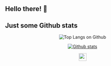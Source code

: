 ## Hello there! 👋

<!--
**Showcasing some of my simple web game projects, as I get into web development!**

<a href="https://mtc-20.github.io/Tetris_js/"><img src="https://github.com/mtc-20/Tetris_js/blob/master/images/screenMobile.png" height=180></a>
<a href="https://mtc-20.github.io/Quiz_App/"><img src="http://free.pagepeeker.com/v2/thumbs.php?size=x&url=https%3A%2F%2Fmtc-20.github.io%2FQuiz_App" height=180></a>
<a href="https://parrot-web-app.herokuapp.com/"><img src="http://free.pagepeeker.com/v2/thumbs.php?size=x&url=https%3A%2F%2Fparrot-web-app.herokuapp.com" height=180></a> <sup>**</sup>
<a href="https://netlify--visionary-granita-18cdc8.netlify.app/"><img src="http://free.pagepeeker.com/v2/thumbs.php?size=x&url=https%3A%2F%2Fnetlify--visionary-granita-18cdc8.netlify.app" height=180></a>

** This isn't a game, just a pre-trained object detection model with text-to-speech capabilities.


These days it's a bit of this, a bit of that...

*A bit of what???* <details>
  - [React-native](https://github.com/mtc-20/Whack-a-Mole_react)
  - **Game development** <details>
    - **GD50 on [edx](https://courses.edx.org/courses/course-v1:HarvardX+CS50G+Games/course/)**
    - **Game Development for Modern Platforms on [Coursera](https://www.coursera.org/learn/gamedev-platforms/home/welcome)** </details>
</details>


🌱 I’m currently learning: 
- **Introduction to Autonmous driving on Coursera**
- **Deep Learning** <details>
  - **Convolutional Neural Networks on [Coursera](https://www.coursera.org/learn/convolutional-neural-networks/home/welcome)**
  - ~~**Neural Networks from [Coursera](https://www.coursera.org/learn/neural-networks-deep-learning/home/welcome)**~~
  
- Languages: **Javascript, C++, React, Java**

-->
<!--💬 Ask me about **Python, ROS, OpenCV**-->

<!-- 👯 I’m looking to collaborate on
- Augmented Reality projects
-  -->

## Just some Github stats

<p align="center">
  <img src="https://github-readme-stats.vercel.app/api/top-langs/?username=mtc-20&layout=compact&theme=radical&include_all_commits=true&size_weight=0.5&count_weight=0.5" alt="Top Langs on Github">
</p>


<p align="center">
  <a href="https://github-readme-stats.vercel.app"><img src="https://github-readme-stats.vercel.app/api?username=mtc-20&layout=compact&theme=radical&include_all_commits=true" alt="Github stats"></a>
</p>

<p align="center">
<a href="https://www.linkedin.com/in/mamen-thomas-chembakasseril/"><img src="https://img.shields.io/badge/-Mamen-informational?style=for-the-badge&logo=linkedin" height=25></a>

</p>

<!--
<a href="https://github.com/mtc-20"><img src="https://img.shields.io/badge/%20-mtc--20-black?style=for-the-badge&logo=github" height=25></a>
**mtc-20/mtc-20** is a ✨ _special_ ✨ repository because its `README.md` (this file) appears on your GitHub profile.

Here are some ideas to get you started:

- 🔭 I’m currently working on ...
- 🌱 I’m currently learning ...
- 👯 I’m looking to collaborate on ...
- 🤔 I’m looking for help with ...
- 💬 Ask me about ...
- 📫 How to reach me: ...
- 😄 Pronouns: ...
- ⚡ Fun fact: ...
-->
